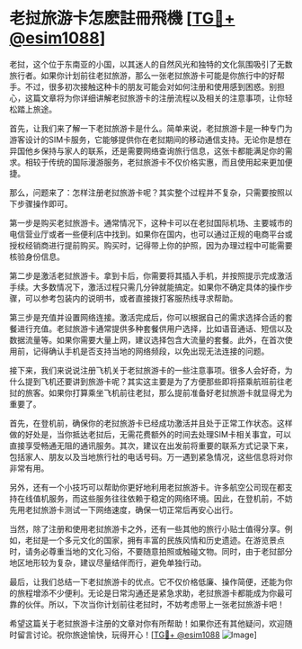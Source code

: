 # 老挝旅游卡怎麽註冊飛機 [[TG💪+ @esim1088](https://t.me/s/esim1088)]

老挝，这个位于东南亚的小国，以其迷人的自然风光和独特的文化氛围吸引了无数旅行者。如果你计划前往老挝旅游，那么一张老挝旅游卡可能是你旅行中的好帮手。不过，很多初次接触这种卡的朋友可能会对如何注册和使用感到困惑。别担心，这篇文章将为你详细讲解老挝旅游卡的注册流程以及相关的注意事项，让你轻松踏上旅途。

首先，让我们来了解一下老挝旅游卡是什么。简单来说，老挝旅游卡是一种专门为游客设计的SIM卡服务，它能够提供你在老挝期间的移动通信支持。无论你是想在异国他乡保持与家人的联系，还是需要网络查询旅行信息，这张卡都能满足你的需求。相较于传统的国际漫游服务，老挝旅游卡不仅价格实惠，而且使用起来更加便捷。

那么，问题来了：怎样注册老挝旅游卡呢？其实整个过程并不复杂，只需要按照以下步骤操作即可。

第一步是购买老挝旅游卡。通常情况下，这种卡可以在老挝国际机场、主要城市的电信营业厅或者一些便利店中找到。如果你在国内，也可以通过正规的电商平台或授权经销商进行提前购买。购买时，记得带上你的护照，因为办理过程中可能需要核验身份信息。

第二步是激活老挝旅游卡。拿到卡后，你需要将其插入手机，并按照提示完成激活手续。大多数情况下，激活过程只需几分钟就能搞定。如果你不确定具体的操作步骤，可以参考包装内的说明书，或者直接拨打客服热线寻求帮助。

第三步是充值并设置网络连接。激活完成后，你可以根据自己的需求选择合适的套餐进行充值。老挝旅游卡通常提供多种套餐供用户选择，比如语音通话、短信以及数据流量等。如果你需要大量上网，建议选择包含大流量的套餐。此外，在首次使用前，记得确认手机是否支持当地的网络频段，以免出现无法连接的问题。

接下来，我们来说说注册飞机关于老挝旅游卡的一些注意事项。很多人会好奇，为什么提到飞机还要讲到旅游卡呢？其实这主要是为了方便那些即将搭乘航班前往老挝的旅客。如果你打算乘坐飞机前往老挝，那么提前准备好老挝旅游卡就显得尤为重要了。

首先，在登机前，确保你的老挝旅游卡已经成功激活并且处于正常工作状态。这样做的好处是，当你抵达老挝后，无需花费额外的时间去处理SIM卡相关事宜，可以直接享受畅通无阻的通讯服务。其次，建议在出发前将重要的联系方式记录下来，包括家人、朋友以及当地旅行社的电话号码。万一遇到紧急情况，这些信息将对你非常有用。

另外，还有一个小技巧可以帮助你更好地利用老挝旅游卡。许多航空公司现在都支持在线值机服务，而这些服务往往依赖于稳定的网络环境。因此，在登机前，不妨先用老挝旅游卡测试一下网络速度，确保一切正常后再安心出行。

当然，除了注册和使用老挝旅游卡之外，还有一些其他的旅行小贴士值得分享。例如，老挝是一个多元文化的国家，拥有丰富的民族风情和历史遗迹。在游览景点时，请务必尊重当地的文化习俗，不要随意拍照或触碰文物。同时，由于老挝部分地区地形较为复杂，建议尽量结伴而行，避免单独行动。

最后，让我们总结一下老挝旅游卡的优点。它不仅价格低廉、操作简便，还能为你的旅程增添不少便利。无论是日常沟通还是紧急求助，老挝旅游卡都能成为你最可靠的伙伴。所以，下次当你计划前往老挝时，不妨考虑带上一张老挝旅游卡吧！

希望这篇关于老挝旅游卡注册的文章对你有所帮助！如果你还有其他疑问，欢迎随时留言讨论。祝你旅途愉快，玩得开心！[[TG💪+ @esim1088](https://t.me/s/esim1088) ![Image](https://i.postimg.cc/4NQfJmqS/Snipaste-2025-05-13-00-14-12.png)]